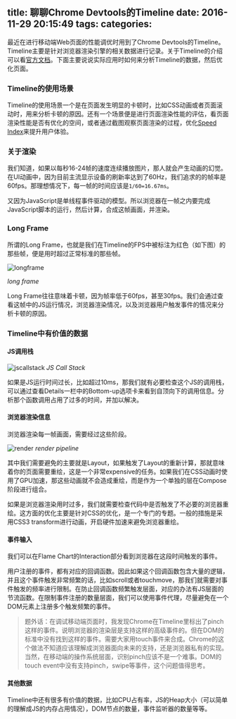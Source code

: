 title: 聊聊Chrome Devtools的Timeline
date: 2016-11-29 20:15:49
tags:
categories:
---

最近在进行移动端Web页面的性能调优时用到了Chrome Devtools的Timeline。Timeline主要是针对浏览器渲染引擎的相关数据进行记录。关于Timeline的介绍可以看[官方文档](https://developers.google.com/web/tools/chrome-devtools/evaluate-performance/timeline-tool)。下面主要说说实际应用时如何来分析Timeline的数据，然后优化页面。

<!-- more -->

### Timeline的使用场景

Timeline的使用场景一个是在页面发生明显的卡顿时，比如CSS动画或者页面滚动时，用来分析卡顿的原因。还有一个场景便是进行页面渲染性能的评估，看页面渲染性能是否有优化的空间，或者通过截图观察页面渲染的过程，优化[Speed Index](https://sites.google.com/a/webpagetest.org/docs/using-webpagetest/metrics/speed-index)来提升用户体验。

### 关于渲染

我们知道，如果以每秒16-24帧的速度连续播放图片，那人就会产生动画的幻觉。在UI动画中，因为目前主流显示设备的刷新率达到了60Hz，我们追求的的帧率是60fps。那理想情况下，每一帧的时间应该是`1/60=16.67ms`。

又因为JavaScript是单线程事件驱动的模型。所以浏览器在一帧之内要完成JavaScript脚本的运行，然后计算，合成这帧画面，并渲染。

### Long Frame

所谓的Long Frame，也就是我们在Timeline的FPS中被标注为红色（如下图）的那些帧，便是用时超过正常标准的那些帧。

![longframe](https://occc3ev3l.qnssl.com/longframe.png)

*long frame*

Long Frame往往意味着卡顿，因为帧率低于60fps，甚至30fps。我们会通过查看这帧中的JS运行情况，浏览器渲染情况，以及浏览器用户触发事件的情况来分析卡顿的原因。

### Timeline中有价值的数据


#### JS调用栈


![jscallstack](https://occc3ev3l.qnssl.com/jsstack.png)
*JS Call Stack*

如果是JS运行时间过长，比如超过10ms，那我们就有必要检查这个JS的调用栈，可以通过查看Details一栏中的Bottom-up选项卡来看到自顶向下的调用信息。分析那个函数调用占用了过多的时间，并加以解决。



#### 浏览器渲染信息

浏览器渲染每一帧画面，需要经过这些阶段。

![render](https://occc3ev3l.qnssl.com/frame-full.jpg)
*render pipeline*

其中我们需要避免的主要就是Layout，如果触发了Layout的重新计算，那就意味着你的页面需要重绘，这是一个非常expensive的任务。如果我们在CSS动画时使用了GPU加速，那这些动画就不会造成重绘，而是作为一个单独的层在Compose阶段进行组合。

如果是浏览器渲染用时过多，我们就需要检查代码中是否触发了不必要的浏览器重绘。这方面的优化主要是针对CSS的优化，是一个专门的专题。一般的措施是采用CSS3 transform进行动画，开启硬件加速来避免浏览器重绘。

#### 事件输入

我们可以在Flame Chart的Interaction部分看到浏览器在这段时间触发的事件。

用户注册的事件，都有对应的回调函数。因此如果这个回调函数包含大量的逻辑，并且这个事件触发非常频繁的话，比如scroll或者touchmove，那我们就需要对事件触发的频率进行限制。在防止回调函数频繁触发层面，对应的办法有JS层面的节流函数。在限制事件注册的数量层面，我们可以使用事件代理，尽量避免在一个DOM元素上注册多个触发频繁的事件。

> 题外话：在调试移动端页面时，我发现Chrome在Timeline里标出了pinch这样的事件。说明浏览器的渲染层是支持这样的高级事件的。但在DOM的标准中没有找到这样的事件。需要大家用touch事件来合成。Chrome的这个做法不知道应该理解成浏览器面向未来的支持，还是浏览器私有的实现。当然，在移动端的操作系统层面，识别pinch应该不是一个难事。DOM的touch event中没有支持pinch，swipe等事件，这个问题值得思考。


#### 其他数据

Timeline中还有很多有价值的数据，比如CPU占有率，JS的Heap大小（可以简单的理解成JS的内存占用情况），DOM节点的数量，事件监听器的数量等等。